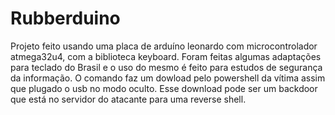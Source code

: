 # Rubberduino

Projeto feito usando uma placa de arduíno leonardo com microcontrolador atmega32u4, com a biblioteca keyboard.
Foram feitas algumas adaptações para teclado do Brasil e o uso do mesmo é feito para estudos de segurança da informação.
O comando faz um dowload pelo powershell da vítima assim que plugado o usb no modo oculto.
Esse download pode ser um backdoor que está no servidor do atacante para uma reverse shell.
